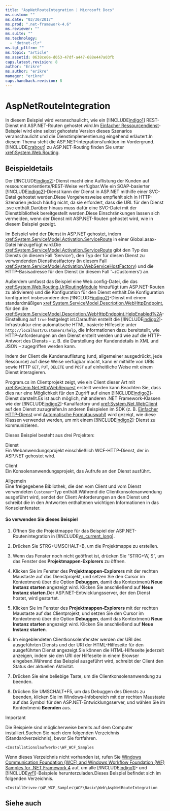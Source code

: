 ```yaml
---
title: "AspNetRouteIntegration | Microsoft Docs"
ms.custom: ""
ms.date: "03/30/2017"
ms.prod: ".net-framework-4.6"
ms.reviewer: ""
ms.suite: ""
ms.technology: 
  - "dotnet-clr"
ms.tgt_pltfrm: ""
ms.topic: "article"
ms.assetid: 0638ce0e-d053-47df-a447-688e447a03fb
caps.latest.revision: 8
author: "Erikre"
ms.author: "erikre"
manager: "erikre"
caps.handback.revision: 8
---
```

# AspNetRouteIntegration
In diesem Beispiel wird veranschaulicht, wie ein [!INCLUDE[indigo1](../../../../includes/indigo1-md.md)] REST\-Dienst mit ASP.NET\-Routen gehostet wird.Im [Einfacher Ressourcendienst](../../../../docs/framework/wcf/samples/basic-resource-service.md)\-Beispiel wird eine selbst gehostete Version dieses Szenarios veranschaulicht und die Dienstimplementierung eingehend erläutert.In diesem Thema steht die ASP.NET\-Integrationsfunktion im Vordergrund.[!INCLUDE[crabout](../../../../includes/crabout-md.md)] zu ASP.NET\-Routing finden Sie unter <xref:System.Web.Routing>.  
  
## Beispieldetails  
 Der [!INCLUDE[indigo2](../../../../includes/indigo2-md.md)]\-Dienst macht eine Auflistung der Kunden auf ressourcenorientierte\/REST\-Weise verfügbar.Wie ein SOAP\-basierter [!INCLUDE[indigo2](../../../../includes/indigo2-md.md)]\-Dienst kann der Dienst in ASP.NET mithilfe einer SVC\-Datei gehostet werden.Diese Vorgehensweise empfiehlt sich in HTTP\-Szenarien jedoch häufig nicht, da sie erfordert, dass die URL für den Dienst .svc enthält.Darüber hinaus muss dafür eine SVC\-Datei mit der Dienstbibliothek bereitgestellt werden.Diese Einschränkungen lassen sich vermeiden, wenn der Dienst mit ASP.NET\-Routen gehostet wird, wie in diesem Beispiel gezeigt.  
  
 Im Beispiel wird der Dienst in ASP.NET gehostet, indem <xref:System.ServiceModel.Activation.ServiceRoute> in einer Global.asax\-Datei hinzugefügt wird.Die <xref:System.ServiceModel.Activation.ServiceRoute> gibt den Typ des Diensts \(in diesem Fall 'Service'\), den Typ der für diesen Dienst zu verwendenden Diensthostfactory \(in diesem Fall <xref:System.ServiceModel.Activation.WebServiceHostFactory>\) und die HTTP\-Basisadresse für den Dienst \(in diesem Fall '~\/Customers’\) an.  
  
 Außerdem umfasst das Beispiel eine Web.config\-Datei, die das <xref:System.Web.Routing.UrlRoutingModule> hinzufügt \(um ASP.NET\-Routen zu aktivieren\) und die Konfiguration für den Dienst enthält.Die Konfiguration konfiguriert insbesondere den [!INCLUDE[indigo2](../../../../includes/indigo2-md.md)]\-Dienst mit einem standardmäßigen <xref:System.ServiceModel.Description.WebHttpEndpoint>, für den die <xref:System.ServiceModel.Description.WebHttpEndpoint.HelpEnabled%2A>\-Einstellung auf `true` festgelegt ist.Daraufhin erstellt die [!INCLUDE[indigo2](../../../../includes/indigo2-md.md)]\-Infrastruktur eine automatische HTML\-basierte Hilfeseite unter `http://localhost/Customers/help`, die Informationen dazu bereitstellt, wie HTTP\-Anforderungen an den Dienst erstellt werden und wie auf die HTTP\-Antwort des Diensts – z. B. die Darstellung der Kundendetails in XML und JSON – zugegriffen werden kann.  
  
 Indem der Client die Kundenauflistung \(und, allgemeiner ausgedrückt, jede Ressource\) auf diese Weise verfügbar macht, kann er mithilfe von URIs sowie HTTP `GET`, `PUT`, `DELETE` und `POST` auf einheitliche Weise mit einem Dienst interagieren.  
  
 Program.cs im Clientprojekt zeigt, wie ein Client dieser Art mit <xref:System.Net.HttpWebRequest> erstellt werden kann.Beachten Sie, dass dies nur eine Möglichkeit für den Zugriff auf einen [!INCLUDE[indigo2](../../../../includes/indigo2-md.md)]\-Dienst darstellt.Es ist auch möglich, mit anderen .NET Framework\-Klassen wie der [!INCLUDE[indigo2](../../../../includes/indigo2-md.md)]\-Kanalfactory und <xref:System.Net.WebClient> auf den Dienst zuzugreifen.In anderen Beispielen im SDK \(z. B. [Einfacher HTTP\-Dienst](../../../../docs/framework/wcf/samples/basic-http-service.md) und [Automatische Formatauswahl](../../../../docs/framework/wcf/samples/automatic-format-selection.md)\) wird gezeigt, wie diese Klassen verwendet werden, um mit einem [!INCLUDE[indigo2](../../../../includes/indigo2-md.md)]\-Dienst zu kommunizieren.  
  
 Dieses Beispiel besteht aus drei Projekten:  
  
 Dienst  
 Ein Webanwendungsprojekt einschließlich WCF\-HTTP\-Dienst, der in ASP.NET gehostet wird.  
  
 Client  
 Ein Konsolenanwendungsprojekt, das Aufrufe an den Dienst ausführt.  
  
 Allgemein  
 Eine freigegebene Bibliothek, die den vom Client und vom Dienst verwendeten `Customer`\-Typ enthält.Während die Clientkonsolenanwendung ausgeführt wird, sendet der Client Anforderungen an den Dienst und schreibt die in den Antworten enthaltenen wichtigen Informationen in das Konsolenfenster.  
  
#### So verwenden Sie dieses Beispiel  
  
1.  Öffnen Sie die Projektmappe für das Beispiel der ASP.NET\-Routenintegration in [!INCLUDE[vs_current_long](../../../../includes/vs-current-long-md.md)].  
  
2.  Drücken Sie STRG\+UMSCHALT\+B, um die Projektmappe zu erstellen.  
  
3.  Wenn das Fenster noch nicht geöffnet ist, drücken Sie “STRG\+W, S”, um das Fenster des **Projektmappen\-Explorers** zu öffnen.  
  
4.  Klicken Sie im Fenster des **Projektmappen\-Explorers** mit der rechten Maustaste auf das Dienstprojekt, und setzen Sie den Cursor im Kontextmenü über die Option **Debuggen**, damit das Kontextmenü **Neue Instanz starten** angezeigt wird. Klicken Sie anschließend auf **Neue Instanz starten**.Der ASP.NET\-Entwicklungsserver, der den Dienst hostet, wird gestartet.  
  
5.  Klicken Sie im Fenster des **Projektmappen\-Explorers** mit der rechten Maustaste auf das Clientprojekt, und setzen Sie den Cursor im Kontextmenü über die Option **Debuggen**, damit das Kontextmenü **Neue Instanz starten** angezeigt wird. Klicken Sie anschließend auf **Neue Instanz starten**.  
  
6.  Im eingeblendeten Clientkonsolenfenster werden der URI des ausgeführten Diensts und der URI der HTML\-Hilfeseite für den ausgeführten Dienst angezeigt.Sie können die HTML\-Hilfeseite jederzeit anzeigen, indem sie den URI der Hilfeseite in einem Browser eingeben.Während das Beispiel ausgeführt wird, schreibt der Client den Status der aktuellen Aktivität.  
  
7.  Drücken Sie eine beliebige Taste, um die Clientkonsolenanwendung zu beenden.  
  
8.  Drücken Sie UMSCHALT\+F5, um das Debuggen des Diensts zu beenden, klicken Sie im Windows\-Infobereich mit der rechten Maustaste auf das Symbol für den ASP.NET\-Entwicklungsserver, und wählen Sie im Kontextmenü **Beenden** aus.  
  
> [!IMPORTANT]
>  Die Beispiele sind möglicherweise bereits auf dem Computer installiert.Suchen Sie nach dem folgenden Verzeichnis \(Standardverzeichnis\), bevor Sie fortfahren.  
>   
>  `<Installationslaufwerk>:\WF_WCF_Samples`  
>   
>  Wenn dieses Verzeichnis nicht vorhanden ist, rufen Sie [Windows Communication Foundation \(WCF\) and Windows Workflow Foundation \(WF\) Samples for .NET Framework 4](http://go.microsoft.com/fwlink/?LinkId=150780) auf, um alle [!INCLUDE[indigo1](../../../../includes/indigo1-md.md)]\- und [!INCLUDE[wf1](../../../../includes/wf1-md.md)]\-Beispiele herunterzuladen.Dieses Beispiel befindet sich im folgenden Verzeichnis.  
>   
>  `<InstallDrive>:\WF_WCF_Samples\WCF\Basic\Web\AspNetRouteIntegration`  
  
## Siehe auch